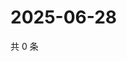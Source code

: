 # 2025-06-28

共 0 条

<!-- BEGIN ZHIHUVIDEO -->
<!-- 最后更新时间 Sat Jun 28 2025 19:09:10 GMT+0800 (China Standard Time) -->

<!-- END ZHIHUVIDEO -->
